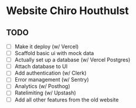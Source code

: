 # Website Chiro Houthulst

## TODO

- [ ] Make it deploy (w/ Vercel)
- [ ] Scaffold basic ui with mock data
- [ ] Actually set up a database (w/ Vercel Postgres)
- [ ] Attach database to UI
- [ ] Add authentication (w/ Clerk)
- [ ] Error management (w/ Sentry)
- [ ] Analytics (w/ Posthog)
- [ ] Ratelimiting (w/ Upstash)
- [ ] Add all other features from the old website
